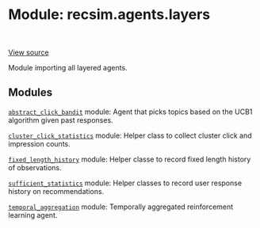 <div itemscope itemtype="http://developers.google.com/ReferenceObject">
<meta itemprop="name" content="recsim.agents.layers" />
<meta itemprop="path" content="Stable" />
</div>

# Module: recsim.agents.layers

<table class="tfo-notebook-buttons tfo-api" align="left">
</table>

<a target="_blank" href="https://github.com/google-research/recsim/tree/master/recsim/agents/layers/__init__.py">View
source</a>

Module importing all layered agents.

## Modules

[`abstract_click_bandit`](../../recsim/agents/layers/abstract_click_bandit.md)
module: Agent that picks topics based on the UCB1 algorithm given past
responses.

[`cluster_click_statistics`](../../recsim/agents/layers/cluster_click_statistics.md)
module: Helper class to collect cluster click and impression counts.

[`fixed_length_history`](../../recsim/agents/layers/fixed_length_history.md)
module: Helper classe to record fixed length history of observations.

[`sufficient_statistics`](../../recsim/agents/layers/sufficient_statistics.md)
module: Helper classes to record user response history on recommendations.

[`temporal_aggregation`](../../recsim/agents/layers/temporal_aggregation.md)
module: Temporally aggregated reinforcement learning agent.
